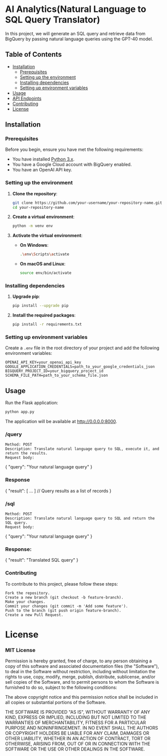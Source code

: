 # AI Analytics(Natural Language to SQL Query Translator)

In this project, we will generate an SQL query and retrieve data from BigQuery by passing natural language queries using the GPT-40 model.

## Table of Contents
- [Installation](#installation)
  - [Prerequisites](#prerequisites)
  - [Setting up the environment](#setting-up-the-environment)
  - [Installing dependencies](#installing-dependencies)
  - [Setting up environment variables](#setting-up-environment-variables)
- [Usage](#usage)
- [API Endpoints](#api-endpoints)
- [Contributing](#contributing)
- [License](#license)

## Installation

### Prerequisites

Before you begin, ensure you have met the following requirements:

- You have installed [Python 3.x](https://www.python.org/downloads/).
- You have a Google Cloud account with BigQuery enabled.
- You have an OpenAI API key.

### Setting up the environment

1. **Clone the repository**:
    ```bash
    git clone https://github.com/your-username/your-repository-name.git
    cd your-repository-name
    ```

2. **Create a virtual environment**:
    ```bash
    python -m venv env
    ```

3. **Activate the virtual environment**:

    - **On Windows**:
        ```bash
        .\env\Scripts\activate
        ```

    - **On macOS and Linux**:
        ```bash
        source env/bin/activate
        ```

### Installing dependencies

1. **Upgrade pip**:
    ```bash
    pip install --upgrade pip
    ```

2. **Install the required packages**:
    ```bash
    pip install -r requirements.txt
    ```

### Setting up environment variables

Create a `.env` file in the root directory of your project and add the following environment variables:

```plaintext
OPENAI_API_KEY=your_openai_api_key
GOOGLE_APPLICATION_CREDENTIALS=path_to_your_google_credentials_json
BIGQUERY_PROJECT_ID=your_bigquery_project_id
SCHEMA_FILE_PATH=path_to_your_schema_file.json
``` 

## Usage
Run the Flask application: 
```bash
python app.py
``` 
The application will be available at http://0.0.0.0:8000.
### /query

    Method: POST
    Description: Translate natural language query to SQL, execute it, and return the results.
    Request body:
{
  "query": "Your natural language query"
}
### Response
{
  "result": [ ... ]  // Query results as a list of records
}
### /sql

    Method: POST
    Description: Translate natural language query to SQL and return the SQL query.
    Request body:
{
  "query": "Your natural language query"
}
### Response:

{
  "result": "Translated SQL query"
}

### Contributing

To contribute to this project, please follow these steps:

    Fork the repository.
    Create a new branch (git checkout -b feature-branch).
    Make your changes.
    Commit your changes (git commit -m 'Add some feature').
    Push to the branch (git push origin feature-branch).
    Create a new Pull Request.
# License
### MIT License
Permission is hereby granted, free of charge, to any person obtaining a copy of this software and associated documentation files (the "Software"), to deal in the Software without restriction, including without limitation the rights to use, copy, modify, merge, publish, distribute, sublicense, and/or sell copies of the Software, and to permit persons to whom the Software is furnished to do so, subject to the following conditions:

The above copyright notice and this permission notice shall be included in all copies or substantial portions of the Software.

THE SOFTWARE IS PROVIDED "AS IS", WITHOUT WARRANTY OF ANY KIND, EXPRESS OR IMPLIED, INCLUDING BUT NOT LIMITED TO THE WARRANTIES OF MERCHANTABILITY, FITNESS FOR A PARTICULAR PURPOSE AND NONINFRINGEMENT. IN NO EVENT SHALL THE AUTHORS OR COPYRIGHT HOLDERS BE LIABLE FOR ANY CLAIM, DAMAGES OR OTHER LIABILITY, WHETHER IN AN ACTION OF CONTRACT, TORT OR OTHERWISE, ARISING FROM, OUT OF OR IN CONNECTION WITH THE SOFTWARE OR THE USE OR OTHER DEALINGS IN THE SOFTWARE.
